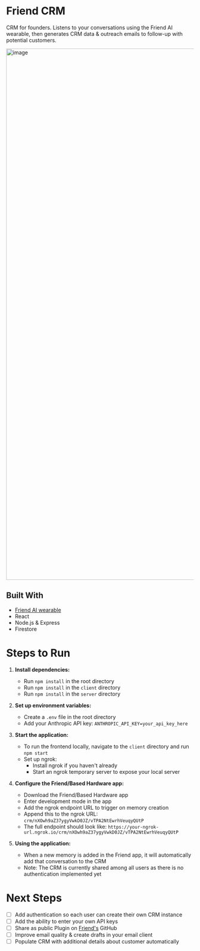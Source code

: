 # Friend CRM
CRM for founders. Listens to your conversations using the Friend AI wearable, then generates CRM data & outreach emails to follow-up with potential customers. 

<img width="1425" alt="image" src="https://github.com/user-attachments/assets/0ea4d03a-f884-4859-a800-5f50a869e7b7">

## Built With
- [Friend AI wearable](https://basedhardware.com/)
- React 
- Node.js & Express
- Firestore 

# Steps to Run

1. **Install dependencies:**
   - Run `npm install` in the root directory
   - Run `npm install` in the `client` directory
   - Run `npm install` in the `server` directory

2. **Set up environment variables:**
   - Create a `.env` file in the root directory
   - Add your Anthropic API key: `ANTHROPIC_API_KEY=your_api_key_here`

3. **Start the application:**
   - To run the frontend locally, navigate to the `client` directory and run `npm start`
   - Set up ngrok:
     - Install ngrok if you haven't already
     - Start an ngrok temporary server to expose your local server

4. **Configure the Friend/Based Hardware app:**
   - Download the Friend/Based Hardware app
   - Enter development mode in the app
   - Add the ngrok endpoint URL to trigger on memory creation
   - Append this to the ngrok URL: `crm/nXOwh9aZ37ygyVwkD0JZ/vTPA2NtEwrhVeuqyQUtP`
   - The full endpoint should look like: `https://your-ngrok-url.ngrok.io/crm/nXOwh9aZ37ygyVwkD0JZ/vTPA2NtEwrhVeuqyQUtP`

5. **Using the application:**
   - When a new memory is added in the Friend app, it will automatically add that conversation to the CRM
   - Note: The CRM is currently shared among all users as there is no authentication implemented yet

# Next Steps
- [ ] Add authentication so each user can create their own CRM instance
- [ ] Add the ability to enter your own API keys
- [ ] Share as public Plugin on [Friend's](https://github.com/BasedHardware/Omi) GitHub
- [ ] Improve email quality & create drafts in your email client
- [ ] Populate CRM with additional details about customer automatically
